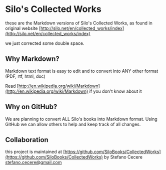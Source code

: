 Silo's Collected Works
==========

these are the Markdown versions of Silo's Collected Works, as found in original website [http://silo.net/en/collected_works/index](http://silo.net/en/collected_works/index)

we just corrected some double space.


## Why Markdown?

Markdown text format is easy to edit and to convert into ANY other format (PDF, rtf, html, doc)

Read [http://en.wikipedia.org/wiki/Markdown](http://en.wikipedia.org/wiki/Markdown) if you don't know about it

## Why on GitHub?
We are planning to convert ALL Silo's books into Markdown format.
Using GitHub we can allow others to help and keep track of all changes.

## Collaboration
this project is maintained at [https://github.com/SiloBooks/CollectedWorks](https://github.com/SiloBooks/CollectedWorks) by Stefano Cecere <stefano.cecere@gmail.com>
